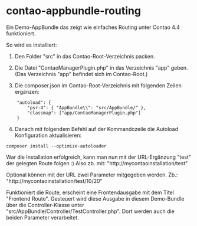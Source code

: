 # contao-appbundle-routing

Ein Demo-AppBundle das zeigt wie einfaches Routing unter Contao 4.4 funktioniert.

So wird es installiert:

1) Den Folder "src" in das Contao-Root-Verzeichnis packen.

2) Die Datei "ContaoManagerPlugin.php" in das Verzeichnis "app" geben.
(Das Verzeichnis "app" befindet sich im Contao-Root.)

3) Die composer.json im Contao-Root-Verzeichnis mit folgenden Zeilen ergänzen:
```
    "autoload": {
        "psr-4": { "AppBundle\\": "src/AppBundle/" },
        "classmap": ["app/ContaoManagerPlugin.php"]
    }
```

4) Danach mit folgendem Befehl auf der Kommandozeile die Autoload Konfiguration aktualisieren:
```
composer install --optimize-autoloader
```

War die Installation erfolgreich, kann man nun mit der URL-Ergänzung "test" der gelegten Route folgen :)
Also zb. mit: "http://mycontaoinstallation/test"

Optional können mit der URL zwei Parameter mitgegeben werden.
Zb.: "http://mycontaoinstallation/test/10/20"

Funktioniert die Route, erscheint eine Frontendausgabe mit dem Titel "Frontend Route".
Gesteuert wird diese Ausgabe in diesem Demo-Bundle über die Controller-Klasse unter "src/AppBundle/Controller/TestController.php". Dort werden auch die beiden Parameter verarbeitet.

